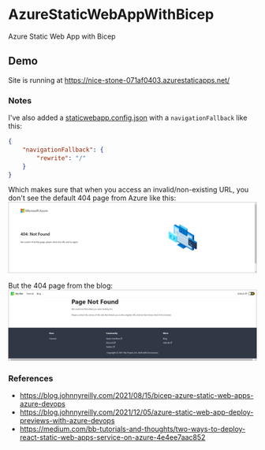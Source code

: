 # AzureStaticWebAppWithBicep
Azure Static Web App with Bicep


## Demo
Site is running at https://nice-stone-071af0403.azurestaticapps.net/


### Notes
I've also added a [staticwebapp.config.json](https://docs.microsoft.com/en-us/azure/static-web-apps/configuration) with a `navigationFallback` like this:
``` json
{
    "navigationFallback": {
        "rewrite": "/"
    }
}
```

Which makes sure that when you access an invalid/non-existing URL, you don't see the default 404 page from Azure like this:
![Azure 404](/resources/azure-404.png)

But the 404 page from the blog:
![Blog 404](/resources/blog-404.png)


### References
- https://blog.johnnyreilly.com/2021/08/15/bicep-azure-static-web-apps-azure-devops
- https://blog.johnnyreilly.com/2021/12/05/azure-static-web-app-deploy-previews-with-azure-devops
- https://medium.com/bb-tutorials-and-thoughts/two-ways-to-deploy-react-static-web-apps-service-on-azure-4e4ee7aac852
